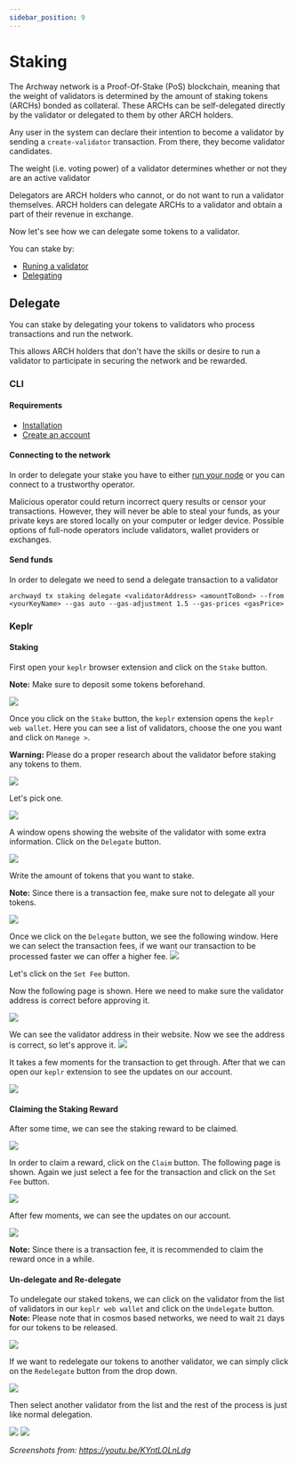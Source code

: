 ```yaml
---
sidebar_position: 9
---
```


# Staking
The Archway network is a Proof-Of-Stake (PoS) blockchain, meaning that the weight of validators is determined by the amount of staking tokens (ARCHs) bonded as collateral. These ARCHs can be self-delegated directly by the validator or delegated to them by other ARCH holders.

Any user in the system can declare their intention to become a validator by sending a `create-validator` transaction. From there, they become validator candidates.

The weight (i.e. voting power) of a validator determines whether or not they are an active validator

Delegators are ARCH holders who cannot, or do not want to run a validator themselves. ARCH holders can delegate ARCHs to a validator and obtain a part of their revenue in exchange.

Now let's see how we can delegate some tokens to a validator.

You can stake by:
- [Runing a validator](./validator/running-a-validator-node.md)
- [Delegating](./staking.md#Delegate)

## Delegate
You can stake by delegating your tokens to validators who process transactions and run the network.

This allows ARCH holders that don't have the skills or desire to run a validator to participate in securing the network and be rewarded.

### CLI

#### Requirements
- [Installation](./wallet.md#CLI)
- [Create an account](./wallet.md#CLI)

#### Connecting to the network
In order to delegate your stake you have to either [run your node](./node/join-a-network.md) or you can connect to a trustworthy operator.

Malicious operator could return incorrect query results or censor your transactions. However, they will never be able to steal your funds, as your private keys are stored locally on your computer or ledger device. Possible options of full-node operators include validators, wallet providers or exchanges.

<!-- in order to connect to the network we must 

##### Config CLI
We must set the default value for the node we are connecting to
```
archwayd config node <host>:<port>
```
then let us set the default value for `trust-node`flag: 

```
archwayd config trust-node false

// Set to true if you run a light-client node, false otherwise
```

Finally let's set up the chain ID of the network we want to interact with

```
archwayd config chain-id constantinople
``` -->

#### Send funds
In order to delegate we need to send a delegate transaction to a validator

```
archwayd tx staking delegate <validatorAddress> <amountToBond> --from <yourKeyName> --gas auto --gas-adjustment 1.5 --gas-prices <gasPrice>
```

### Keplr


#### Staking

First open your `keplr` browser extension and click on the `Stake` button.

**Note:** Make sure to deposit some tokens beforehand.

![](./assets/staking01.png)

Once you click on the `Stake` button, the `keplr` extension opens the `keplr web wallet`. 
Here you can see a list of validators, choose the one you want and click on `Manege >`.

**Warning:** Please do a proper research about the validator before staking any tokens to them.

![](./assets/staking02.png)

Let's pick one.

![](./assets/staking03.png)

A window opens showing the website of the validator with some extra information.
Click on the `Delegate` button.

![](./assets/staking04.png)

Write the amount of tokens that you want to stake.

**Note:** Since there is a transaction fee, make sure not to delegate all your tokens.

![](./assets/staking05.png)

Once we click on the `Delegate` button, we see the following window. 
Here we can select the transaction fees, if we want our transaction to be processed faster we can offer a higher fee.
![](./assets/staking06.png)

Let's click on the `Set Fee` button.

Now the following page is shown.
Here we need to make sure the validator address is correct before approving it.

![](./assets/staking07.png)

We can see the validator address in their website. Now we see the address is correct, so let's approve it.
![](./assets/staking08.png)

It takes a few moments for the transaction to get through. After that we can open our `keplr` extension to see the updates on our account.

![](./assets/staking09.png)

#### Claiming the Staking Reward

After some time, we can see the staking reward to be claimed.

![](./assets/staking10.png)

In order to claim a reward, click on the `Claim` button. 
The following page is shown. 
Again we just select a fee for the transaction and click on the `Set Fee` button.

![](./assets/staking11.png)

After few moments, we can see the updates on our account.

![](./assets/staking12.png)

**Note:** Since there is a transaction fee, it is recommended to claim the reward once in a while.

#### Un-delegate and Re-delegate

To undelegate our staked tokens, we can click on the validator from the list of validators in our `keplr web wallet` and click on the `Undelegate` button.
**Note:** Please note that in cosmos based networks, we need to wait `21` days for our tokens to be released.

![](./assets/staking13.png)

If we want to redelegate our tokens to another validator, we can simply click on the `Redelegate` button from the drop down.

![](./assets/staking14.png)

Then select another validator from the list and the rest of the process is just like normal delegation.

![](./assets/staking15.png)
![](./assets/staking16.png)


_Screenshots from: https://youtu.be/KYntLOLnLdg_

